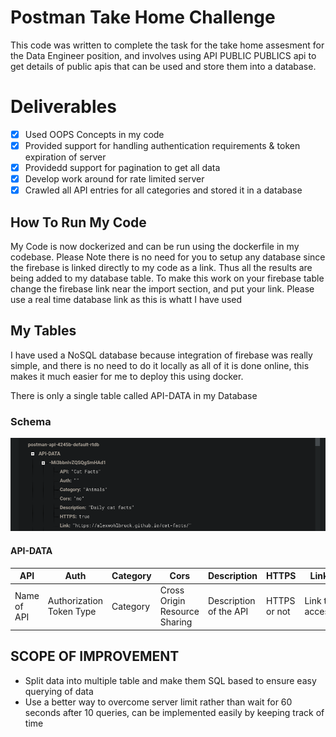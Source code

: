 # Postman Take Home Challenge 
This code was written to complete the task for the take home assesment for the Data Engineer position, and involves using API PUBLIC PUBLICS api to get details
of public apis that can be used and store them into a database.

# Deliverables
- [x] Used OOPS Concepts in my code
- [x] Provided support for handling authentication requirements & token expiration of server
- [x] Providedd support for pagination to get all data
- [x] Develop work around for rate limited server
- [x] Crawled all API entries for all categories and stored it in a database

## How To Run My Code
My Code is now dockerized and can be run using the dockerfile in my codebase. Please Note there is no need for you to setup any database since the firebase is linked directly to my code as a link. Thus all the results are being added to my database table. To make this work on your firebase table change the firebase link near the import section, and put your link. Please use a real time database link as this is whatt I have used

## My Tables
I have used a NoSQL database because integration of firebase was really simple, and there is no need to do it locally as all of it is done online,
this makes it much easier for me to deploy this using docker.

There is only a single table called API-DATA in my Database 
### Schema

![Image of my table row](https://github.com/higgsboson1209/PublicAPIListCrawler/blob/main/schema.png)

#### API-DATA

API | Auth | Category | Cors | Description | HTTPS | Link |
----|------|----------|------|-------------|-------|------|
Name of API | Authorization Token Type | Category | Cross Origin Resource Sharing | Description of the API | HTTPS or not | Link to access|

## SCOPE OF IMPROVEMENT

- Split data into multiple table and make them SQL based to ensure easy querying of data
- Use a better way to overcome server limit rather than wait for 60 seconds after 10 queries, can be implemented easily by keeping track of time 

